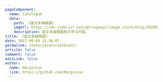```yaml
---
pageComponent:
  name: Catalogue
  data:
    path: 《富文本编辑器》
    imgUrl: https://cdn.jsdelivr.net/gh/xugaoyi/image_store/blog/20200112120340.png
    description: 富文本编辑器相关学习内容。
title: 《富文本编辑器》
date: 2022-09-09 15:58:07
permalink: /note/javascriptEvent/
article: false
comment: false
editLink: false
author:
  name: MarginLon
  link: https://github.com/MarginLon
---
```

